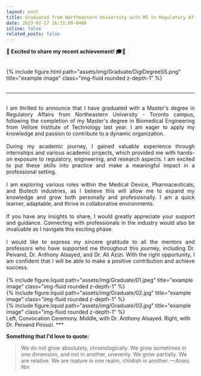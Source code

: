 ```yaml
---
layout: post
title: Graduated from Northeastern University with MS in Regulatory Affairs🎓
date: 2023-07-17 16:11:00-0400
inline: false
related_posts: false
---
```


**🚀 Excited to share my recent achievement! 🎓💼**

<br>
    <div class="row">
        <div class="col-sm mt-3 mt-md-0">
            {% include figure.html path="assets/img/Graduate/DigiDegreeSS.png" title="example image" class="img-fluid rounded z-depth-1" %}
        </div>
    </div>
<br>

***
<br>
<div style="text-align: justify">I am thrilled to announce that I have graduated with a Master's degree in Regulatory Affairs from Northeastern University - Toronto campus, following the completion of my Master's degree in Biomedical Engineering from Vellore Institute of Technology last year. I am eager to apply my knowledge and passion to contribute to a dynamic organization.</div>
<br>
<div style="text-align: justify">During my academic journey, I gained valuable experience through internships and various academic projects, which provided me with hands-on exposure to regulatory, engineering, and research aspects. I am excited to put these skills into practice and make a meaningful impact in a professional setting.</div>
<br>
<div style="text-align: justify">I am exploring various roles within the Medical Device, Pharmaceuticals, and Biotech industries, as I believe this will allow me to expand my knowledge and grow both personally and professionally. I am a quick learner, adaptable, and thrive in collaborative environments.</div>
<br>
<div style="text-align: justify">If you have any insights to share, I would greatly appreciate your support and guidance. Connecting with professionals in the industry would also be invaluable as I navigate this exciting phase.</div>
<br>
<div style="text-align: justify">I would like to express my sincere gratitude to all the mentors and professors who have supported me throughout this journey, including Dr. Peivand, Dr. Anthony Alsayed, and Dr. Ali Azizi. With the right opportunity, I am confident that I will be able to make a positive contribution and achieve success.</div>
<br>

<div class="row">
    <div class="col-sm mt-3 mt-md-0">
        {% include figure.liquid path="assets/img/Graduate/01.jpeg" title="example image" class="img-fluid rounded z-depth-1" %}
    </div>
    <div class="col-sm mt-3 mt-md-0">
        {% include figure.liquid path="assets/img/Graduate/02.jpg" title="example image" class="img-fluid rounded z-depth-1" %}
    </div>
    <div class="col-sm mt-3 mt-md-0">
        {% include figure.liquid path="assets/img/Graduate/03.jpg" title="example image" class="img-fluid rounded z-depth-1" %}
    </div>
</div>
<div class="caption">
    Left, Convocation Ceremony. Middle, with Dr. Anthony Alsayed. Right, with Dr. Peivand Pirouzi.
***

**Something that I'd love to quote:**

> We do not grow absolutely, chronologically. We grow sometimes in one dimension, and not in another, unevenly. We grow partially. We are relative. We are mature in one realm, childish in another.
> —Anais Nin
